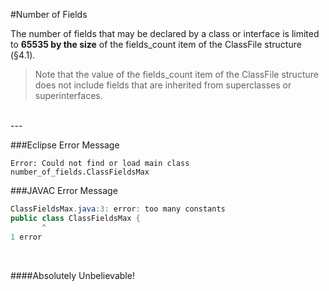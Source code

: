 #Number of Fields

The number of fields that may be declared by a class or interface is limited to **65535 by the size** of the fields_count item of the ClassFile structure (§4.1).

> Note that the value of the fields_count item of the ClassFile structure does not include fields that are inherited from superclasses or superinterfaces.

<br>
---
<br>


###Eclipse Error Message
```
Error: Could not find or load main class number_of_fields.ClassFieldsMax
```

###JAVAC Error Message
```java
ClassFieldsMax.java:3: error: too many constants
public class ClassFieldsMax {
       ^
1 error
```

<br>

####Absolutely Unbelievable!
